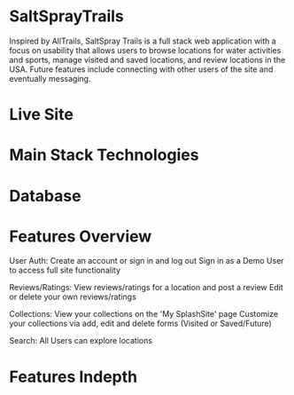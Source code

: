# SaltSprayTrails

Inspired by AllTrails, SaltSpray Trails is a full stack web application with a focus on usability that allows users to browse locations for water activities and sports, manage visited and saved locations, and review locations in the USA. Future features include connecting with other users of the site and eventually messaging.

# Live Site

# Main Stack Technologies

# Database

# Features Overview

User Auth:
Create an account or sign in and log out
Sign in as a Demo User to access full site functionality

Reviews/Ratings:
View reviews/ratings for a location and post a review
Edit or delete your own reviews/ratings

Collections:
View your collections on the 'My SplashSite' page
Customize your collections via add, edit and delete forms (Visited or Saved/Future)

Search:
All Users can explore locations

# Features Indepth

